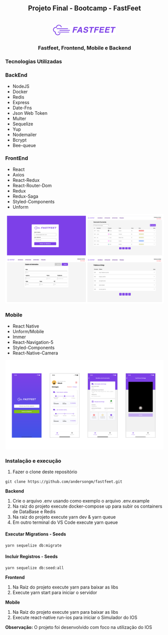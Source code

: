 <h2 align="center">
  Projeto Final - Bootcamp - FastFeet
</h2>

<h1 align="center">
  <img alt="Fastfeet" title="Fastfeet" src="https://github.com/andersongm/fastfeet/blob/master/imagens/fastfeet-logo.png" width="200px" />
</h1>

<h3 align="center">
  Fastfeet, Frontend, Mobile e Backend
</h3>

### **Tecnologias Utilizadas**

### BackEnd

* NodeJS
* Docker
* Redis
* Express
* Date-Fns
* Json Web Token
* Multer
* Sequelize
* Yup
* Nodemailer
* Bcrypt
* Bee-queue


### FrontEnd

* React
* Axios
* React-Redux
* React-Router-Dom
* Redux
* Redux-Saga
* Styled-Components
* Unform

![FrontEnd](https://github.com/andersongm/fastfeet/blob/master/imagens/FrontEnd_FastFeet.png)

### Mobile

* React Native
* Unform/Mobile
* Immer
* React-Navigation-5
* Styled-Components
* React-Native-Camera

![Mobile](https://github.com/andersongm/fastfeet/blob/master/imagens/Mobile_FastFeet.png)


### Instalação e execução

1. Fazer o clone deste repositório

```
git clone https://github.com/andersongm/fastfeet.git
```

__Backend__
1. Crie o arquivo .env usando como exemplo o arquivo .env.example
2. Na raiz do projeto execute docker-compose up para subir os containers de DataBase e Redis
3. Na raiz do projeto execute yarn dev & yarn queue
4. Em outro terminal do VS Code execute yarn queue

#### Executar Migrations - Seeds
```
yarn sequelize db:migrate
```

#### Incluir Registros - Seeds
```
yarn sequelize db:seed:all
```

__Frontend__

1. Na Raiz do projeto execute yarn para baixar as libs
2. Execute yarn start para iniciar o servidor

__Mobile__

1. Na Raiz do projeto execute yarn para baixar as libs
2. Execute react-native run-ios para iniciar o Simulador do IOS

__Observação:__ O projeto foi desenvolvido com foco na utilização do IOS
